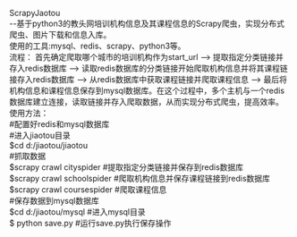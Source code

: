 ScrapyJaotou   
--基于python3的教头网培训机构信息及其课程信息的Scrapy爬虫，实现分布式爬虫、图片下载和信息入库。   
使用的工具:mysql、redis、scrapy、python3等。    
流程：   首先确定爬取哪个城市的培训机构作为start_url --> 提取指定分类链接并存入redis数据库 --> 读取redis数据库的分类链接开始爬取机构信息并将其课程链接存入redis数据库 --> 从redis数据库中获取课程链接并爬取课程信息 --> 最后将机构信息和课程信息保存到mysql数据库。在这个过程中，多个主机与一个redis数据库建立连接，读取链接并存入爬取数据，从而实现分布式爬虫，提高效率。    
使用方法：  
   #配置好redis和mysql数据库    
   #进入jiaotou目录    
   $cd d:/jiaotou/jiaotou    
   #抓取数据    
   $scrapy crawl cityspider #提取指定分类链接并保存到redis数据库    
   $scrapy crawl schoolspider #爬取机构信息并保存课程链接到redis数据库    
   $scrapy crawl coursespider #爬取课程信息    
   #保存数据到mysql数据库    
   $cd d:/jiaotou/mysql #进入mysql目录    
   $ python save.py #运行save.py执行保存操作   
   




